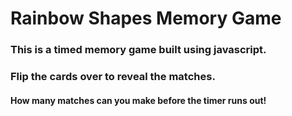 # Rainbow Shapes Memory Game
### This is a timed memory game built using javascript. 
### Flip the cards over to reveal the matches. 
#### How many matches can you make before the timer runs out!

